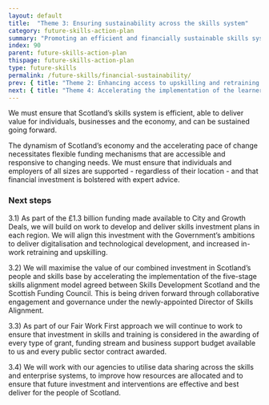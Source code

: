```yaml
---
layout: default
title:  "Theme 3: Ensuring sustainability across the skills system"
category: future-skills-action-plan
summary: "Promoting an efficient and financially sustainable skills system."
index: 90
parent: future-skills-action-plan
thispage: future-skills-action-plan
type: future-skills
permalink: /future-skills/financial-sustainability/
prev: { title: "Theme 2: Enhancing access to upskilling and retraining opportunities", url: "/future-skills/upskilling-retraining/" }
next: { title: "Theme 4: Accelerating the implementation of the learner journey review", url: "/future-skills/learner-journey-review/" }
---
```


We must ensure that Scotland’s skills system is efficient, able to deliver value for individuals, businesses and the economy, and can be sustained going forward.

The dynamism of Scotland’s economy and the accelerating pace of change necessitates flexible funding mechanisms that are accessible and responsive to changing needs. We must ensure that individuals and employers of all sizes are supported - regardless of their location - and that financial investment is bolstered with expert advice.

### Next steps

3.1)  As part of the £1.3 billion funding made available to City and Growth Deals, we will build on work to develop and deliver skills investment plans in each region.  We will align this investment with the Government’s ambitions to deliver digitalisation and technological development, and increased in-work retraining and upskilling.  

3.2) We will maximise the value of our combined investment in Scotland’s people and skills base by accelerating the implementation of the five-stage skills alignment model agreed between Skills Development Scotland and the Scottish Funding Council. This is being driven forward through collaborative engagement and governance under the newly-appointed Director of Skills Alignment.

3.3) As part of our Fair Work First approach we will continue to work to ensure that investment in skills and training is considered in the awarding of every type of grant, funding stream and business support budget available to us and every public sector contract awarded.

3.4) We will work with our agencies to utilise data sharing across the skills and enterprise systems, to improve how resources are allocated and to ensure that future investment and interventions are effective and best deliver for the people of Scotland.
